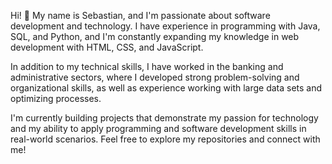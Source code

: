 Hi! 👋 My name is Sebastian, and I'm passionate about software development and technology. 
I have experience in programming with Java, SQL, and Python, and 
I'm constantly expanding my knowledge in web development with HTML, CSS, and JavaScript.

In addition to my technical skills, I have worked in the banking and administrative sectors, where 
I developed strong problem-solving and organizational skills, as well as experience working with large data sets and optimizing processes.

I'm currently building projects that demonstrate my passion for technology and my ability to apply programming
and software development skills in real-world scenarios. Feel free to explore my repositories and connect with me!
